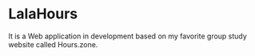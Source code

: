 # LalaHours
It is a Web application in development based on my favorite group study website called Hours.zone.
